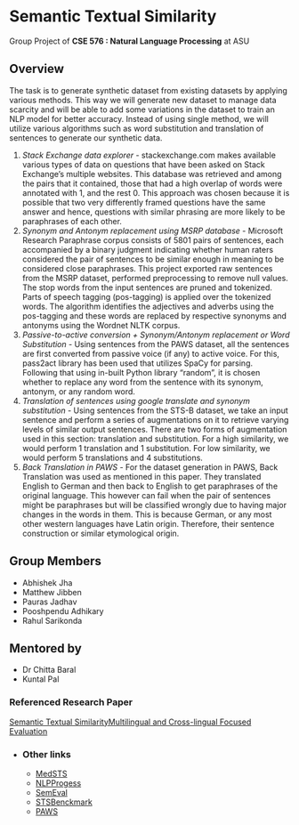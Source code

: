 # Semantic Textual Similarity
Group Project of **CSE 576 : Natural Language Processing** at ASU

## Overview
The task is to generate synthetic dataset from existing datasets by applying various methods. This way we will generate new dataset to manage data scarcity and will be able to add some variations in the dataset to train an NLP model for better accuracy. Instead of using single method, we will utilize various algorithms such as word substitution and translation of sentences to generate our synthetic data.
1. _Stack Exchange data explorer_ - stackexchange.com makes available various types of data on questions that have been asked on Stack Exchange’s multiple websites. This database was retrieved and among the pairs that it contained, those that had a high overlap of words were annotated with 1, and the rest 0. This approach was chosen because it is possible that two very differently framed questions have the same answer and hence, questions with similar phrasing are more likely to be paraphrases of each other.
2. _Synonym and Antonym replacement using MSRP database_ - Microsoft Research Paraphrase corpus consists of 5801 pairs of sentences, each accompanied by a binary judgment indicating whether human raters considered the pair of sentences to be similar enough in meaning to be considered close paraphrases. This project exported raw sentences from the MSRP dataset, performed preprocessing to remove null values. The stop words from the input sentences are pruned and tokenized. Parts of speech tagging (pos-tagging) is applied over the tokenized words. The algorithm identifies the adjectives and adverbs using the pos-tagging and these words are replaced by respective synonyms and antonyms using the Wordnet NLTK corpus.
3. _Passive-to-active conversion + Synonym/Antonym replacement or Word Substitution_ - Using sentences from the PAWS dataset, all the sentences are first converted from passive voice (if any) to active voice. For this, pass2act library has been used that utilizes SpaCy for parsing. Following that using in-built Python library “random”, it is chosen whether to replace any word from the sentence with its synonym, antonym, or any random word.
4. _Translation of sentences using google translate and synonym substitution_ - Using sentences from the STS-B dataset, we take an input sentence and perform a series of augmentations on it to retrieve varying levels of similar output sentences. There are two forms of augmentation used in this section: translation and substitution. For a high similarity, we would perform 1 translation and 1 substitution. For low similarity, we would perform 5 translations and 4 substitutions.
5. _Back Translation in PAWS_ - For the dataset generation in PAWS, Back Translation was used as mentioned in this paper. They translated English to German and then back to English to get paraphrases of the original language. This however can fail when the pair of sentences might be paraphrases but will be classified wrongly due to having major changes in the words in them. This is because German, or any most other western languages have Latin origin. Therefore, their sentence construction or similar etymological origin. 

## Group Members
 - Abhishek Jha
 - Matthew Jibben
 - Pauras Jadhav
 - Pooshpendu Adhikary
 - Rahul Sarikonda
 
## Mentored by
 - Dr Chitta Baral
 - Kuntal Pal

### Referenced Research Paper
[Semantic Textual SimilarityMultilingual and Cross-lingual Focused Evaluation](https://www.aclweb.org/anthology/S17-2001.pdf)
  - ### Other links
    - [MedSTS](https://arxiv.org/pdf/1808.09397.pdf)
    - [NLPProgess](https://nlpprogress.com/english/semantic_textual_similarity.html)
    - [SemEval](http://alt.qcri.org/semeval2017/task1/)
    - [STSBenckmark](http://ixa2.si.ehu.es/stswiki/index.php/STSbenchmark)
    - [PAWS](https://github.com/google-research-datasets/paws)
